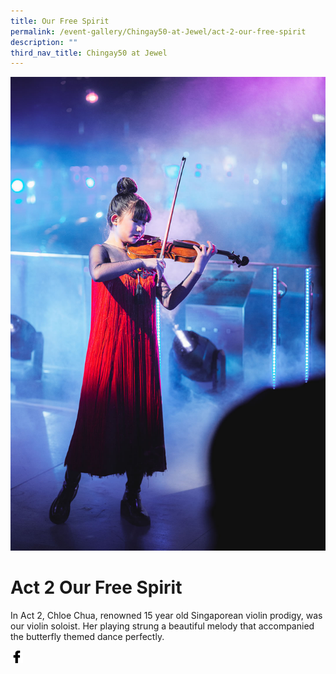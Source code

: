 ```yaml
---
title: Our Free Spirit
permalink: /event-gallery/Chingay50-at-Jewel/act-2-our-free-spirit
description: ""
third_nav_title: Chingay50 at Jewel
---
```

![Act 2 Our Free Spirit](/images/Event%20Gallery/Chingay50%20at%20Jewel/Act%202%20Chloe%20Chua-01.jpg)

# **Act 2 Our Free Spirit**
In Act 2, Chloe Chua, renowned 15 year old Singaporean violin prodigy, was our violin soloist. Her playing strung a beautiful melody that accompanied the butterfly themed dance perfectly.

<a href="http://www.facebook.com/sharer.php?u=http://www.chingay.gov.sg/image/event-gallery/act-2-our-free-spirit" style="float:left;">
	<img src="/images/facebook.png" style="width:auto;height:20px;">
</a>